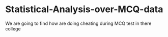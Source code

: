 # Statistical-Analysis-over-MCQ-data
We are going to find how are doing cheating during MCQ test in there college
